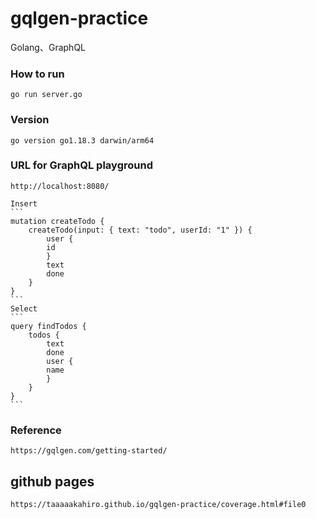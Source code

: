 # gqlgen-practice
Golang、GraphQL

### How to run
```
go run server.go
```

### Version
```
go version go1.18.3 darwin/arm64
```

### URL for GraphQL playground
    http://localhost:8080/  

    Insert  
    ```
    mutation createTodo {
        createTodo(input: { text: "todo", userId: "1" }) {
            user {
            id
            }
            text
            done
        }
    }
    ```
    Select  
    ```
    query findTodos {
        todos {
            text
            done
            user {
            name
            }
        }
    }
    ```

### Reference
    https://gqlgen.com/getting-started/

## github pages
    https://taaaaakahiro.github.io/gqlgen-practice/coverage.html#file0  
    
